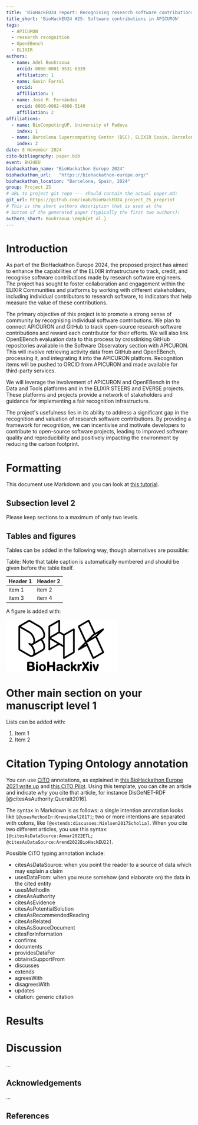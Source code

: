 ```yaml
---
title: 'BioHackEU24 report: Recognising research software contributions leveraging the ELIXIR infrastructure'
title_short: 'BioHackEU24 #25: Software contributions in APICURON'
tags:
  - APICURON
  - research recognition
  - OpenEBench
  - ELIXIR
authors:
  - name: Adel Bouhraoua
    orcid: 0000-0001-9531-6339
    affiliation: 1
  - name: Gavin Farrel
    orcid: 
    affiliation: 1
  - name: José M. Fernández
    orcid: 0000-0002-4806-5140
    affiliation: 2
affiliations:
  - name: BioComputingUP, University of Padova
    index: 1
  - name: Barcelona Supercomputing Center (BSC), ELIXIR Spain, Barcelona, Spain
    index: 2
date: 8 November 2024
cito-bibliography: paper.bib
event: BH24EU
biohackathon_name: "BioHackathon Europe 2024"
biohackathon_url:   "https://biohackathon-europe.org/"
biohackathon_location: "Barcelona, Spain, 2024"
group: Project 25
# URL to project git repo --- should contain the actual paper.md:
git_url: https://github.com/inab/BioHackEU24_project_25_preprint
# This is the short authors description that is used at the
# bottom of the generated paper (typically the first two authors):
authors_short: Bouhraoua \emph{et al.}
---
```



# Introduction

As part of the BioHackathon Europe 2024, the proposed project has aimed to enhance the capabilities of the ELIXIR infrastructure to track, credit, and recognise software contributions made by research software engineers. The project has sought to foster collaboration and engagement within the ELIXIR Communities and platforms by working with different stakeholders, including individual contributors to research software, to indicators that help measure the value of these contributions.

The primary objective of this project is to promote a strong sense of community by recognising individual software contributions. We plan to connect APICURON and GitHub to track open-source research software contributions and reward each contributor for their efforts. We will also link OpenEBench evaluation data to this process by crosslinking GitHub repositories available in the Software Observatory section with APICURON. This will involve retrieving activity data from GitHub and OpenEBench, processing it, and integrating it into the APICURON platform. Recognition items will be pushed to ORCID from APICURON and made available for third-party services.

We will leverage the involvement of APICURON and OpenEBench in the Data and Tools platforms and in the ELIXIR STEERS and EVERSE projects. These platforms and projects provide a network of stakeholders and guidance for implementing a fair recognition infrastructure.

The project's usefulness lies in its ability to address a significant gap in the recognition and valuation of research software contributions. By providing a framework for recognition, we can incentivise and motivate developers to contribute to open-source software projects, leading to improved software quality and reproducibility and positively impacting the environment by reducing the carbon footprint.

# Formatting

This document use Markdown and you can look at [this tutorial](https://www.markdowntutorial.com/).

## Subsection level 2

Please keep sections to a maximum of only two levels.

## Tables and figures

Tables can be added in the following way, though alternatives are possible:

Table: Note that table caption is automatically numbered and should be
given before the table itself.

| Header 1 | Header 2 |
| -------- | -------- |
| item 1 | item 2 |
| item 3 | item 4 |

A figure is added with:

![Caption for BioHackrXiv logo figure](./biohackrxiv.png)

# Other main section on your manuscript level 1

Lists can be added with:

1. Item 1
2. Item 2

# Citation Typing Ontology annotation

You can use [CiTO](http://purl.org/spar/cito/2018-02-12) annotations, as explained in [this BioHackathon Europe 2021 write up](https://raw.githubusercontent.com/biohackrxiv/bhxiv-metadata/main/doc/elixir_biohackathon2021/paper.md) and [this CiTO Pilot](https://www.biomedcentral.com/collections/cito).
Using this template, you can cite an article and indicate _why_ you cite that article, for instance DisGeNET-RDF [@citesAsAuthority:Queralt2016].

The syntax in Markdown is as follows: a single intention annotation looks like
`[@usesMethodIn:Krewinkel2017]`; two or more intentions are separated
with colons, like `[@extends:discusses:Nielsen2017Scholia]`. When you cite two
different articles, you use this syntax: `[@citesAsDataSource:Ammar2022ETL; @citesAsDataSource:Arend2022BioHackEU22]`.

Possible CiTO typing annotation include:

* citesAsDataSource: when you point the reader to a source of data which may explain a claim
* usesDataFrom: when you reuse somehow (and elaborate on) the data in the cited entity
* usesMethodIn
* citesAsAuthority
* citesAsEvidence
* citesAsPotentialSolution
* citesAsRecommendedReading
* citesAsRelated
* citesAsSourceDocument
* citesForInformation
* confirms
* documents
* providesDataFor
* obtainsSupportFrom
* discusses
* extends
* agreesWith
* disagreesWith
* updates
* citation: generic citation


# Results


# Discussion

...

## Acknowledgements

...

## References
